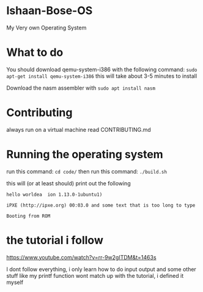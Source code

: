 # Ishaan-Bose-OS
My Very own Operating System

# What to do
You should download qemu-system-i386 with the following command:
```sudo apt-get install qemu-system-i386```
this will take about 3-5 minutes to install

Download the nasm assembler with ``` sudo apt install nasm ```

# Contributing
always run on a virtual machine
read CONTRIBUTING.md

# Running the operating system
run this command: ```cd code/``` then run this command:
```./build.sh```
  
this will (or at least should) print out the following
```            v~~~ the hello world ate some of the other text     
hello worldea  ion 1.13.0-1ubuntu1)

iPXE (http://ipxe.org) 00:03.0 and some text that is too long to type

Booting from ROM
```

# the tutorial i follow

https://www.youtube.com/watch?v=rr-9w2gITDM&t=1463s

I dont follow everything, i only learn how to do input output and some other stuff
like my printf function wont match up with the tutorial, i defined it myself
